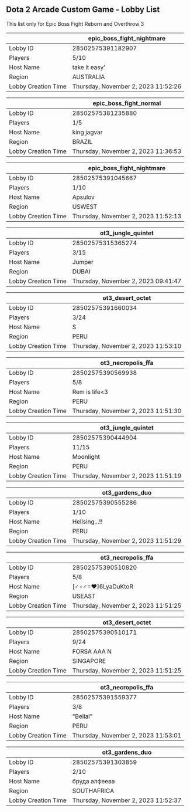 ## Dota 2 Arcade Custom Game - Lobby List

This list only for Epic Boss Fight Reborn and Overthrow 3

|  | epic_boss_fight_nightmare |
| ------ | ------ |
| Lobby ID | 28502575391182907 |
| Players | 5/10 |
| Host Name | take it easy' |
| Region | AUSTRALIA |
| Lobby Creation Time | Thursday, November 2, 2023 11:52:26 |


|  | epic_boss_fight_normal |
| ------ | ------ |
| Lobby ID | 28502575381235880 |
| Players | 1/5 |
| Host Name | king jagvar |
| Region | BRAZIL |
| Lobby Creation Time | Thursday, November 2, 2023 11:36:53 |


|  | epic_boss_fight_nightmare |
| ------ | ------ |
| Lobby ID | 28502575391045667 |
| Players | 1/10 |
| Host Name | Apsulov |
| Region | USWEST |
| Lobby Creation Time | Thursday, November 2, 2023 11:52:13 |


|  | ot3_jungle_quintet |
| ------ | ------ |
| Lobby ID | 28502575315365274 |
| Players | 3/15 |
| Host Name | Jumper |
| Region | DUBAI |
| Lobby Creation Time | Thursday, November 2, 2023 09:41:47 |


|  | ot3_desert_octet |
| ------ | ------ |
| Lobby ID | 28502575391660034 |
| Players | 3/24 |
| Host Name | S |
| Region | PERU |
| Lobby Creation Time | Thursday, November 2, 2023 11:53:10 |


|  | ot3_necropolis_ffa |
| ------ | ------ |
| Lobby ID | 28502575390569938 |
| Players | 5/8 |
| Host Name | Rem is life<3 |
| Region | PERU |
| Lobby Creation Time | Thursday, November 2, 2023 11:51:30 |


|  | ot3_jungle_quintet |
| ------ | ------ |
| Lobby ID | 28502575390444904 |
| Players | 11/15 |
| Host Name | Moonlight |
| Region | PERU |
| Lobby Creation Time | Thursday, November 2, 2023 11:51:19 |


|  | ot3_gardens_duo |
| ------ | ------ |
| Lobby ID | 28502575390555286 |
| Players | 1/10 |
| Host Name | Hellsing...!! |
| Region | PERU |
| Lobby Creation Time | Thursday, November 2, 2023 11:51:29 |


|  | ot3_necropolis_ffa |
| ------ | ------ |
| Lobby ID | 28502575390510820 |
| Players | 5/8 |
| Host Name | [♂+♂=♥]6LyaDuKtoR |
| Region | USEAST |
| Lobby Creation Time | Thursday, November 2, 2023 11:51:25 |


|  | ot3_desert_octet |
| ------ | ------ |
| Lobby ID | 28502575390510171 |
| Players | 9/24 |
| Host Name | FORSA AAA N |
| Region | SINGAPORE |
| Lobby Creation Time | Thursday, November 2, 2023 11:51:25 |


|  | ot3_necropolis_ffa |
| ------ | ------ |
| Lobby ID | 28502575391559377 |
| Players | 3/8 |
| Host Name | "Belial" |
| Region | PERU |
| Lobby Creation Time | Thursday, November 2, 2023 11:53:01 |


|  | ot3_gardens_duo |
| ------ | ------ |
| Lobby ID | 28502575391303859 |
| Players | 2/10 |
| Host Name | бруда алфеева |
| Region | SOUTHAFRICA |
| Lobby Creation Time | Thursday, November 2, 2023 11:52:37 |


